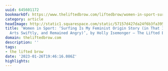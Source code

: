 ```yaml
---
uuid: 645601172
bookmarkOf: https://www.theliftedbrow.com/liftedbrow/women-in-sport-surfing-is-my-feminist-origin
category: article
headImage: http://static1.squarespace.com/static/57157d427da24f6b3fa395e4/594b21a2f7d1ffb1f176ff65/594b21a2f7d1ffb1f176ffa7/1499332509882/-5.jpg?format=1500w
title: 'Women in Sport: ‘Surfing Is My Feminist Origin Story (in That I Left for the
  Arts Swiftly, and Remained Angry)’, by Holly Isemonger — The Lifted Brow'
domain: theliftedbrow.com
description: ''
tags:
- the lifted brow
date: '2023-01-26T19:46:16.086Z'
highlights: 
---
```



